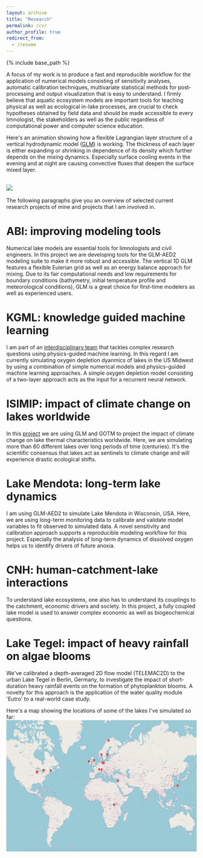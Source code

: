 ```yaml
---
layout: archive
title: "Research"
permalink: /cv/
author_profile: true
redirect_from:
  - /resume
---
```


{% include base_path %}

A focus of my work is to produce a fast and reproducible workflow for the application of numerical models consisting of sensitivity analyses, automatic calibration techniques, multivariate statistical methods for post-processing and output visualization that is easy to understand. I firmly believe that aquatic ecosystem models are important tools for teaching physical as well as ecological in-lake processes, are crucial to check hypotheses obtained by field data and should be made accessible to every limnologist, the stakeholders as well as the public regardless of computational power and computer science education.

Here's an animation showing how a flexible Lagrangian layer structure of a vertical hydrodynamic model ([GLM](https://aed.see.uwa.edu.au/research/models/GLM/)) is working. The thickness of each layer is either expanding or shrinking in dependence of its density which further depends on the mixing dynamics. Especially surface cooling events in the evening and at night are causing convective fluxes that deepen the surface mixed layer.

<br/><img src='/images/glm_layerstruc.gif'>

The following paragraphs give you an overview of selected current research projects of mine and projects that I am involved in.

ABI: improving modeling tools
======
Numerical lake models are essential tools for limnologists and civil engineers. In this project we are developing tools for the GLM-AED2 modeling suite to make it more robust and accessible. The vertical 1D GLM features a flexible Eulerian grid as well as an energy balance approach for mixing. Due to its fair computational needs and low requirements for boundary conditions (bathymetry, initial temperature profile and meteorological conditions), GLM is a great choice for first-time modelers as well as experienced users.

KGML: knowledge guided machine learning
======
I am part of an [interdisciplinary team](https://sites.google.com/umn.edu/kgml/home) that tackles complex research questions using physics-guided machine learning. In this regard I am currently simulating oxygen depletion dyanmics of lakes in the US Midwest by using a combination of simple numerical models and physics-guided machine learning approaches. A simple oxygen depletion model consisting of a two-layer approach acts as the input for a recurrent neural network. 


ISIMIP: impact of climate change on lakes worldwide
======
In this [project](https://www.isimip.org/) we are using GLM and GOTM to project the impact of climate change on lake thermal characteristics worldwide. Here, we are simulating more than 60 different lakes over long periods of time (centuries). It's the scientific consensus that lakes act as sentinels to climate change and will experience drastic ecological shifts.

Lake Mendota: long-term lake dynamics
======
I am using GLM-AED2 to simulate Lake Mendota in Wisconsin, USA. Here, we are using long-term monitoring data to calibrate and validate model variables to fit observed to simulated data. A novel sensitivity and calibration approach supports a reproducible modeling workflow for this project. Especially the analysis of long-term dynamics of dissolved oxygen helps us to identify drivers of future anoxia.

CNH: human-catchment-lake interactions
======
To understand lake ecosystems, one also has to understand its couplings to the catchment, economic drivers and society. In this project, a fully coupled lake model is used to answer complex economic as well as biogeochemical questions.

Lake Tegel: impact of heavy rainfall on algae blooms
======
We've calibrated a depth-averaged 2D flow model (TELEMAC2D) to the urban Lake Tegel in Berlin, Germany, to investigate the impact of short-duration heavy rainfall events on the formation of phytoplankton blooms. A novelty for this approach is the application of the water quality module 'Eutro' to a real-world case study.

Here's a map showing the locations of some of the lakes I've simulated so far:
<br/><img src='/images/lakes.jpg'>
